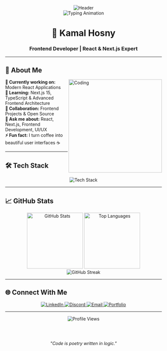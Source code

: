 <div align="center">
  <img src="https://i.pinimg.com/1200x/f5/31/40/f531407206fc06c9a5b9d3a3be9db0c9.jpg" alt="Header"/>
</div>

<div align="center">
  <img src="https://readme-typing-svg.herokuapp.com?font=Fira+Code&weight=600&size=28&pause=1000&color=58A6FF&background=0D111700&center=true&vCenter=true&multiline=true&width=600&height=100&lines=Welcome+to+my+GitHub" alt="Typing Animation"/>

  <h1>🚀 Kamal Hosny</h1>
  <h3>Frontend Developer | React & Next.js Expert</h3>
  
</div>

---

## 🚀 About Me

<img align="right" alt="Coding" width="300" src="https://i.pinimg.com/1200x/db/53/c7/db53c72a008309ba9028a4b576830ef5.jpg"/>

**🔭 Currently working on:** Modern React Applications  
**🌱 Learning:** Next.js 15, TypeScript & Advanced Frontend Architecture  
**👯 Collaboration:** Frontend Projects & Open Source  
**💬 Ask me about:** React, Next.js, Frontend Development, UI/UX  
**⚡ Fun fact:** I turn coffee into beautiful user interfaces ☕

---

## 🛠️ Tech Stack

<div align="center">
  <img src="https://skillicons.dev/icons?i=react,nextjs,typescript,javascript,tailwind,sass,html,css,vscode,git,github,figma&theme=dark" alt="Tech Stack"/>
</div>

---

## 📈 GitHub Stats

<div align="center">
  <img height="180em" src="https://github-readme-stats.vercel.app/api?username=kamal-hosny&show_icons=true&theme=tokyonight&include_all_commits=true&count_private=true&hide_border=true" alt="GitHub Stats"/>
  <img height="180em" src="https://github-readme-stats.vercel.app/api/top-langs/?username=kamal-hosny&layout=compact&theme=tokyonight&hide_border=true" alt="Top Languages"/>
</div>

<div align="center">
  <img src="https://github-readme-streak-stats.herokuapp.com/?user=kamal-hosny&theme=tokyonight&hide_border=true" alt="GitHub Streak"/>
</div>

---

## 🌐 Connect With Me

<div align="center">
  <a href="https://www.linkedin.com/in/kamal-hosny-681068295/">
    <img src="https://img.shields.io/badge/LinkedIn-0077B5?style=for-the-badge&logo=linkedin&logoColor=white" alt="LinkedIn"/>
  </a>
  <a href="https://discord.gg/kamalhosny">
    <img src="https://img.shields.io/badge/Discord-7289DA?style=for-the-badge&logo=discord&logoColor=white" alt="Discord"/>
  </a>
  <a href="mailto:kamal.hosny@example.com">
    <img src="https://img.shields.io/badge/Email-D14836?style=for-the-badge&logo=gmail&logoColor=white" alt="Email"/>
  </a>
  <a href="https://portfolio-kamalhosny.vercel.app">
    <img src="https://img.shields.io/badge/Portfolio-000000?style=for-the-badge&logo=vercel&logoColor=white" alt="Portfolio"/>
  </a>
</div>

---

<div align="center">
  <img src="https://komarev.com/ghpvc/?username=kamal-hosny&style=for-the-badge&color=58a6ff" alt="Profile Views"/>
  
  <br><br>
  
  <i>"Code is poetry written in logic."</i>
  
</div>





